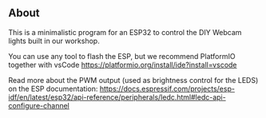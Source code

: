 ## About
This is a minimalistic program for an ESP32 to control the DIY Webcam lights built in our workshop.

You can use any tool to flash the ESP, but we recommend PlatformIO together with vsCode https://platformio.org/install/ide?install=vscode

Read more about the PWM output (used as brightness control for the LEDS) on the ESP documentation: https://docs.espressif.com/projects/esp-idf/en/latest/esp32/api-reference/peripherals/ledc.html#ledc-api-configure-channel
